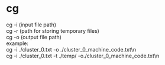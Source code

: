 # cg  
cg -i (input file path)  
cg -r (path for storing temporary files)  
cg -o (output file path)  
example:  
cg -i ./cluster_0.txt -o ./cluster_0_machine_code.txt\n  
cg -i ./cluster_0.txt -t ./temp/ -o./cluster_0_machine_code.txt\n  

